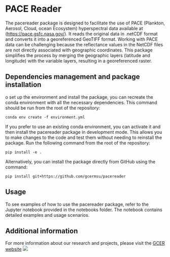 # PACE Reader
The pacereader package is designed to facilitate the use of PACE (Plankton, Aerosol, Cloud, ocean Ecosystem) hyperspectral data available at (https://pace.gsfc.nasa.gov/). It reads the original data in .netCDF format and converts it into a georeferenced GeoTIFF format. Working with PACE data can be challenging because the reflectance values in the NetCDF files are not directly associated with geographic coordinates. This package simplifies the process by merging the geographic layers (latitude and longitude) with the variable layers, resulting in a georeferenced raster.

## Dependencies management and package installation
o set up the environment and install the package, you can recreate the conda environment with all the necessary dependencies. This command should be run from the root of the repository:
```
conda env create -f environment.yml
```
If you prefer to use an existing conda environment, you can activate it and then install the pacereader package in development mode. This allows you to make changes to the code and test them without needing to reinstall the package. Run the following command from the root of the repository:
```
pip install -e .
```
Alternatively, you can install the package directly from GitHub using the command:
```
pip install git+https://github.com/gcermsu/pacereader
```
## Usage
To see examples of how to use the pacereader package, refer to the Jupyter notebook provided in the notebooks folder. The notebook contains detailed examples and usage scenarios.

## Additional information
For more information about our research and projects, please visit the [GCER website](https://www.gcerlab.com/)
![](./docs/gcer_logo.png)